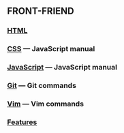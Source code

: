 ## FRONT-FRIEND

### [HTML](html/html.md)

### [CSS](css/css.md) — JavaScript manual

### [JavaScript](javascript/javascript.md) — JavaScript manual

### [Git](git/git.md) — Git commands

### [Vim](git/vim.md) — Vim commands

### [Features](features/features.md)
